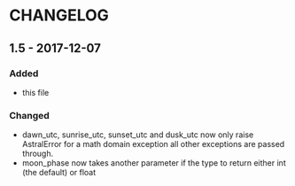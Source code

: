 # CHANGELOG

## 1.5 - 2017-12-07
### Added
- this file

### Changed
- dawn_utc, sunrise_utc, sunset_utc and dusk_utc now only raise AstralError for a math domain exception all other exceptions are passed through.
- moon_phase now takes another parameter if the type to return either int (the default) or float
